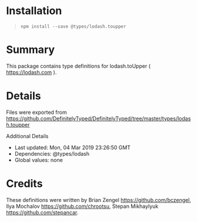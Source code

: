 # Installation
> `npm install --save @types/lodash.toupper`

# Summary
This package contains type definitions for lodash.toUpper ( https://lodash.com ).

# Details
Files were exported from https://github.com/DefinitelyTyped/DefinitelyTyped/tree/master/types/lodash.toupper

Additional Details
 * Last updated: Mon, 04 Mar 2019 23:26:50 GMT
 * Dependencies: @types/lodash
 * Global values: none

# Credits
These definitions were written by Brian Zengel <https://github.com/bczengel>, Ilya Mochalov <https://github.com/chrootsu>, Stepan Mikhaylyuk <https://github.com/stepancar>.
